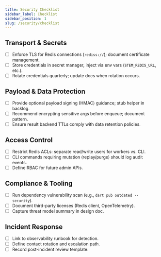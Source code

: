 ```yaml
---
title: Security Checklist
sidebar_label: Checklist
sidebar_position: 1
slug: /security/checklist
---
```


## Transport & Secrets

- [ ] Enforce TLS for Redis connections (`rediss://`); document certificate management.
- [ ] Store credentials in secret manager, inject via env vars (`STEM_REDIS_URL`, etc.).
- [ ] Rotate credentials quarterly; update docs when rotation occurs.

## Payload & Data Protection

- [ ] Provide optional payload signing (HMAC) guidance; stub helper in backlog.
- [ ] Recommend encrypting sensitive args before enqueue; document pattern.
- [ ] Ensure result backend TTLs comply with data retention policies.

## Access Control

- [ ] Restrict Redis ACLs: separate read/write users for workers vs. CLI.
- [ ] CLI commands requiring mutation (replay/purge) should log audit events.
- [ ] Define RBAC for future admin APIs.

## Compliance & Tooling

- [ ] Run dependency vulnerability scan (e.g., `dart pub outdated --security`).
- [ ] Document third-party licenses (Redis client, OpenTelemetry).
- [ ] Capture threat model summary in design doc.

## Incident Response

- [ ] Link to observability runbook for detection.
- [ ] Define contact rotation and escalation path.
- [ ] Record post-incident review template.
